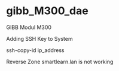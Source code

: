 # gibb_M300_dae
GIBB Modul M300

Adding SSH Key to System

ssh-copy-id ip_address
  
  
  

Reverse Zone smartlearn.lan is not working

